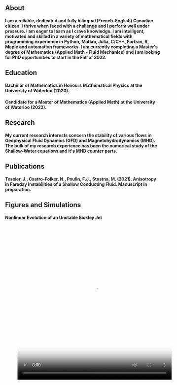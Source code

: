 ## About
#### I am a reliable, dedicated and fully bilingual (French–English) Canadian citizen. I thrive when faced with a challenge and I perform well under pressure. I am eager to learn as I crave knowledge. I am intelligent, motivated and skilled in a variety of mathematical fields with programming experience in Python, Matlab, Julia, C/C++, Fortran, R, Maple and automation frameworks. I am currently completing a Master's degree of Mathematics (Applied Math - Fluid Mechanics) and I am looking for PhD opportunities to start in the Fall of 2022.

## Education
#### Bachelor of Mathematics in Honours Mathematical Physics at the University of Waterloo (2020).

#### Candidate for a Master of Mathematics (Applied Math) at the University of Waterloo (2022).

## Research
#### My current research interests concern the stability of various flows in Geophysical Fluid Dynamics (GFD) and Magnetohydrodynamics (MHD). The bulk of my research experience has been the numerical study of the Shallow-Water equations and it's MHD counter parts.

## Publications
#### Tessier, J., Castro-Folker, N., Poulin, F.J., Stastna, M. (2021). Anisotropy in Faraday Instabilities of a Shallow Conducting Fluid. Manuscript in preparation.

## Figures and Simulations
#### Nonlinear Evolution of an Unstable Bickley Jet 

<!-- blank line -->
<figure class="video_container">
  <video width="500" height="500" controls="true" allowfullscreen="true" poster="assets/images/jet.png">
    <source src="assets/images/jet.mp4" type="video/mp4">
  </video>
</figure>
<!-- blank line -->


